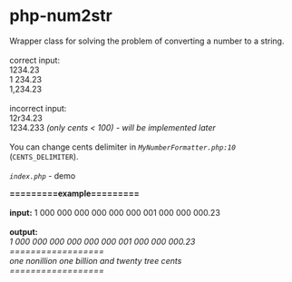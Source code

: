 # php-num2str
Wrapper class for solving the problem of converting a number to a string.<br><br>
correct input:<br> 1234.23<br>1 234.23<br>1,234.23<br><br>
incorrect input:<br> 12r34.23<br>1234.233 _(only cents < 100) - will be implemented later_<br><br>
You can change cents delimiter in _`MyNumberFormatter.php:10`_ (`CENTS_DELIMITER`).<br><br>
_`index.php`_ - demo 

**=========example=========**<br><br> 
**input:** 1 000 000 000 000 000 000 001 000 000 000.23<br><br>
**output:**<br> 
_1 000 000 000 000 000 000 001 000 000 000.23<br>
==================<br>
one nonillion one billion  and twenty tree cents<br>
==================_
